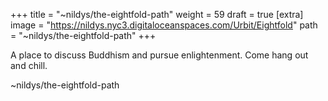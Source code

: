 
+++
title = "~nildys/the-eightfold-path"
weight = 59
draft = true
[extra]
image = "https://nildys.nyc3.digitaloceanspaces.com/Urbit/Eightfold"
path = "~nildys/the-eightfold-path"
+++


A place to discuss Buddhism and pursue enlightenment. Come hang out and chill. 

~nildys/the-eightfold-path
